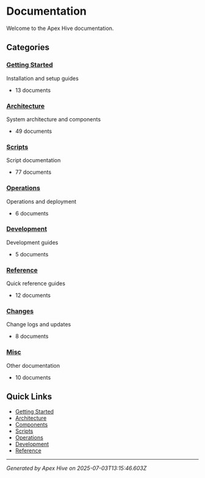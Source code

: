 # Documentation

Welcome to the Apex Hive documentation.

## Categories

### [Getting Started](./getting-started/)

Installation and setup guides

- 13 documents

### [Architecture](./architecture/)

System architecture and components

- 49 documents

### [Scripts](./scripts/)

Script documentation

- 77 documents

### [Operations](./operations/)

Operations and deployment

- 6 documents

### [Development](./development/)

Development guides

- 5 documents

### [Reference](./reference/)

Quick reference guides

- 12 documents

### [Changes](./changes/)

Change logs and updates

- 8 documents

### [Misc](./misc/)

Other documentation

- 10 documents

## Quick Links

- [Getting Started](./getting-started/README.md)
- [Architecture](./architecture/README.md)
- [Components](./architecture/components/README.md)
- [Scripts](./scripts/README.md)
- [Operations](./operations/README.md)
- [Development](./development/README.md)
- [Reference](./reference/README.md)

---
*Generated by Apex Hive on 2025-07-03T13:15:46.603Z*
